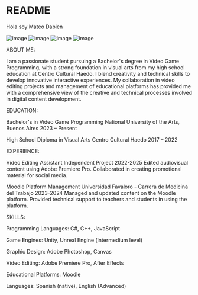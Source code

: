 # README
Hola soy Mateo Dabien



![image](https://github.com/user-attachments/assets/83eeaa86-a787-42cc-8c67-ccb9c37d3da0)
![image](https://github.com/user-attachments/assets/ac70ea51-32dc-4498-b147-f4e5b391e274)
![image](https://github.com/user-attachments/assets/fbc8118c-e09a-472b-bac2-c41a73ea3f81)
![image](https://github.com/user-attachments/assets/f5347f48-e63f-4baf-a66e-9c7fea79cb4f)



ABOUT ME:

I am a passionate student pursuing a Bachelor's degree in Video Game Programming, with a strong foundation in visual arts from my high school education at Centro Cultural Haedo. I blend creativity and technical skills to develop innovative interactive experiences. My collaboration in video editing projects and management of educational platforms has provided me with a comprehensive view of the creative and technical processes involved in digital content development.

EDUCATION:

Bachelor's in Video Game Programming National University of the Arts, Buenos Aires 2023 – Present

High School Diploma in Visual Arts Centro Cultural Haedo 2017 – 2022


EXPERIENCE:

Video Editing Assistant
Independent Project
2022-2025
Edited audiovisual content using Adobe Premiere Pro.
Collaborated in creating promotional material for social media.

Moodle Platform Management Universidad Favaloro - Carrera de Medicina del Trabajo 2023-2024 Managed and updated content on the Moodle platform.
Provided technical support to teachers and students in using the platform.


SKILLS:

Programming Languages: C#, C++, JavaScript

Game Engines: Unity, Unreal Engine (intermedium level)

Graphic Design: Adobe Photoshop, Canvas

Video Editing: Adobe Premiere Pro, After Effects

Educational Platforms: Moodle

Languages: Spanish (native), English (Advanced)

